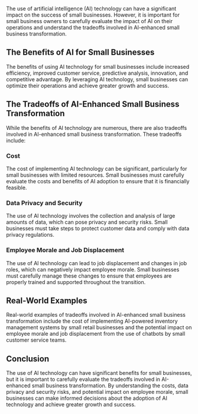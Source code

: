 
The use of artificial intelligence (AI) technology can have a significant impact on the success of small businesses. However, it is important for small business owners to carefully evaluate the impact of AI on their operations and understand the tradeoffs involved in AI-enhanced small business transformation.

The Benefits of AI for Small Businesses
---------------------------------------

The benefits of using AI technology for small businesses include increased efficiency, improved customer service, predictive analysis, innovation, and competitive advantage. By leveraging AI technology, small businesses can optimize their operations and achieve greater growth and success.

The Tradeoffs of AI-Enhanced Small Business Transformation
----------------------------------------------------------

While the benefits of AI technology are numerous, there are also tradeoffs involved in AI-enhanced small business transformation. These tradeoffs include:

### Cost

The cost of implementing AI technology can be significant, particularly for small businesses with limited resources. Small businesses must carefully evaluate the costs and benefits of AI adoption to ensure that it is financially feasible.

### Data Privacy and Security

The use of AI technology involves the collection and analysis of large amounts of data, which can pose privacy and security risks. Small businesses must take steps to protect customer data and comply with data privacy regulations.

### Employee Morale and Job Displacement

The use of AI technology can lead to job displacement and changes in job roles, which can negatively impact employee morale. Small businesses must carefully manage these changes to ensure that employees are properly trained and supported throughout the transition.

Real-World Examples
-------------------

Real-world examples of tradeoffs involved in AI-enhanced small business transformation include the cost of implementing AI-powered inventory management systems by small retail businesses and the potential impact on employee morale and job displacement from the use of chatbots by small customer service teams.

Conclusion
----------

The use of AI technology can have significant benefits for small businesses, but it is important to carefully evaluate the tradeoffs involved in AI-enhanced small business transformation. By understanding the costs, data privacy and security risks, and potential impact on employee morale, small businesses can make informed decisions about the adoption of AI technology and achieve greater growth and success.
